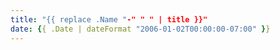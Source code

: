 ```yaml
---
title: "{{ replace .Name "-" " " | title }}"
date: {{ .Date | dateFormat "2006-01-02T00:00:00-07:00" }}
---
```


